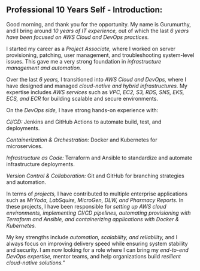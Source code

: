 ## Professional 10 Years Self - Introduction: 

Good morning, and thank you for the opportunity. My name is Gurumurthy, and I bring around *10 years of IT experience,* out of which the last *6 years have been focused on AWS Cloud and DevOps practices.*

I started my career as a *Project Associate,* where I worked on server provisioning, patching, user management, and troubleshooting system-level issues. This gave me a very strong foundation in *infrastructure management and automation.*

Over the last *6 years,* I transitioned into *AWS Cloud and DevOps,* where I have designed and managed *cloud-native and hybrid infrastructures.* My expertise includes *AWS services* such as *VPC, EC2, S3, RDS, SNS, EKS, ECS, and ECR* for building scalable and secure environments.

On the *DevOps side,* I have strong hands-on experience with:

*CI/CD:* Jenkins and GitHub Actions to automate build, test, and deployments.

*Containerization & Orchestration:* Docker and Kubernetes for microservices.

*Infrastructure as Code:* Terraform and Ansible to standardize and automate infrastructure deployments.

*Version Control & Collaboration:* Git and GitHub for branching strategies and automation.

In terms of *projects,* I have contributed to multiple enterprise applications such as *MrYoda, LabSquire, MicroGen, DLW, and Pharmacy Reports.* In these projects, I have been responsible for *setting up AWS cloud environments, implementing CI/CD pipelines, automating provisioning with Terraform and Ansible, and containerizing applications with Docker & Kubernetes.*

My key strengths include *automation, scalability, and reliability,* and I always focus on improving delivery speed while ensuring system stability and security. I am now looking for a role where I can bring my *end-to-end DevOps expertise,* mentor teams, and help organizations build *resilient cloud-native solutions."*